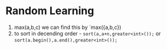 # Random Learning

1. max(a,b,c) we can find this by `max({a,b,c})
2. to sort in decending order - `sort(a,a+n,greater<int>());` or `sort(a.begin(),a.end(),greater<int>());`
